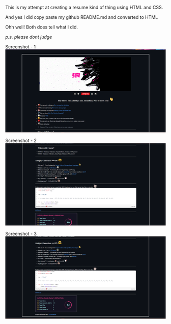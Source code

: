 This is my attempt at creating a resume kind of thing using HTML and CSS.

And yes I did copy paste my github README.md and converted to HTML

Ohh well! Both does tell what I did.

*p.s. please dont judge*

Screenshot - 1
![](https://raw.githubusercontent.com/AmunRha/my_attempt_at_web/main/resume_edition_0/image0.png)

Screenshot - 2
![](https://raw.githubusercontent.com/AmunRha/my_attempt_at_web/main/resume_edition_0/image1.png)

Screenshot - 3
![](https://raw.githubusercontent.com/AmunRha/my_attempt_at_web/main/resume_edition_0/image2.png)
